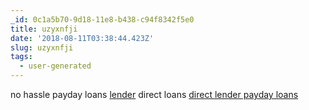 ```yaml
---
_id: 0c1a5b70-9d18-11e8-b438-c94f8342f5e0
title: uzyxnfji
date: '2018-08-11T03:38:44.423Z'
slug: uzyxnfji
tags:
  - user-generated
---
```

no hassle payday loans <a href="https://cashnow.cars">lender</a> direct loans <a href=https://cashnow.cars>direct lender payday loans</a>
